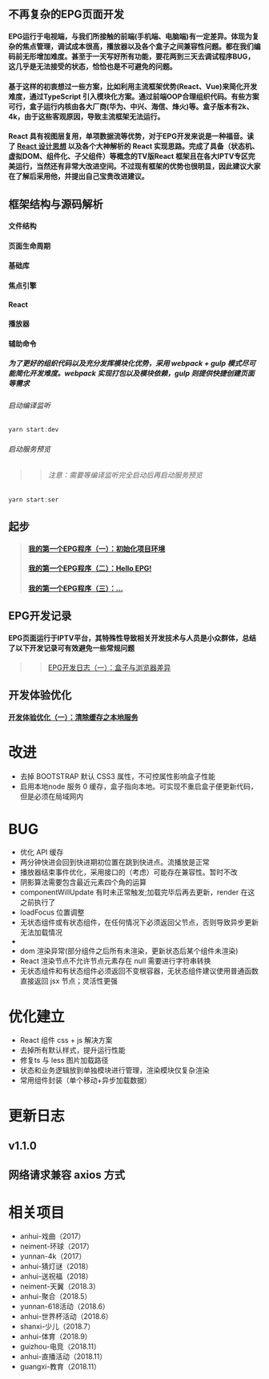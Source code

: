 ## 不再复杂的EPG页面开发
#### EPG运行于电视端，与我们所接触的前端(手机端、电脑端)有一定差异。体现为复杂的焦点管理，调试成本很高，播放器以及各个盒子之间兼容性问题。都在我们编码前无形增加难度。甚至于一天写好所有功能，要花两到三天去调试程序BUG，这几乎是无法接受的状态，恰恰也是不可避免的问题。
#### 基于这样的初衷想过一些方案，比如利用主流框架优势(React、Vue)来简化开发难度，通过TypeScript 引入模块化方案。通过前端OOP合理组织代码。有些方案可行，盒子运行内核由各大厂商(华为、中兴、海信、烽火)等。盒子版本有2k、4k，由于这些客观原因，导致主流框架无法运行。
#### React 具有视图层复用，单项数据流等优势，对于EPG开发来说是一种福音。读了 [React 设计思想](https://github.com/react-guide/react-basic) 以及各个大神解析的 React 实现思路。完成了具备（状态机、虚拟DOM、组件化、子父组件）等概念的TV版React 框架且在各大IPTV专区完美运行，当然还有非常大改进空间。不过现有框架的优势也很明显，因此建议大家在了解后采用他，并提出自己宝贵改进建议。

## 框架结构与源码解析
#### 文件结构

#### 页面生命周期

#### 基础库

#### 焦点引擎

#### React

#### 播放器

#### 辅助命令
##### 为了更好的组织代码以及充分发挥模块化优势，采用 webpack + gulp 模式尽可能简化开发难度。webpack 实现打包以及模块依赖，gulp 则提供快捷创建页面等需求

###### 启动编译监听
>>
``` javascript
yarn start:dev
```

###### 启动服务预览
>> ###### 注意：需要等编译监听完全启动后再启动服务预览
``` javascript
yarn start:ser
```


## 起步
>#### [我的第一个EPG程序（一）：初始化项目环境](https://github.com/442331311/stb/issues/3)
>#### [我的第一个EPG程序（二）：Hello EPG!](https://github.com/442331311/stb/issues/4)
>#### [我的第一个EPG程序（三）：...]()

## EPG开发记录
#### EPG页面运行于IPTV平台，其特殊性导致相关开发技术与人员是小众群体，总结了以下开发记录可有效避免一些常规问题
>>[EPG开发日志（一）：盒子与浏览器差异](https://github.com/442331311/stb/issues/1)

## 开发体验优化
#### [开发体验优化（一）：清除缓存之本地服务]()

# 改进
- 去掉 BOOTSTRAP 默认 CSS3 属性，不可控属性影响盒子性能
- 启用本地node 服务 0 缓存，盒子指向本地。可实现不重启盒子便更新代码，但是必须在局域网内

# BUG
- 优化 API 缓存
- 两分钟快进会回到快进期初位置在跳到快进点。流播放是正常
- 播放器结束事件优化，采用接口的（考虑）可能存在兼容性。暂时不改
- 阴影算法需要包含最近元素四个角的运算
- componentWillUpdate 有时未正常触发;加载完毕后再去更新，render 在这之前执行了
- loadFocus 位置调整
- 无状态组件或有状态组件，在任何情况下必须返回父节点，否则导致异步更新无法加载情况
- 
- dom 渲染异常(部分组件之后所有未渲染，更新状态后某个组件未渲染)
- React 渲染节点不允许节点元素存在 null 需要进行字符串转换
- 无状态组件和有状态组件必须返回不变根容器，无状态组件建议使用普通函数直接返回 jsx 节点；灵活性更强

# 优化建立
- React 组件 css + js 解决方案
- 去掉所有默认样式，提升运行性能
- 修复ts 与 less 图片加载路径
- 状态和业务逻辑放到单独模块进行管理，渲染模块仅复杂渲染
- 常用组件封装（单个移动+异步加载数据）

# 更新日志
## v1.1.0
## 网络请求兼容 axios 方式

# 相关项目
- anhui-戏曲（2017）
- neiment-环球（2017）
- yunnan-4k（2017）
- anhui-猜灯谜（2018）
- anhui-送祝福（2018）
- neiment-天翼（2018.3）
- anhui-聚合（2018.5）
- yunnan-618活动（2018.6）
- anhui-世界杯活动（2018.6）
- shanxi-少儿（2018.7）
- anhui-体育（2018.9）
- guizhou-电竞（2018.11）
- anhui-直播活动（2018.11）
- guangxi-教育（2018.11）

